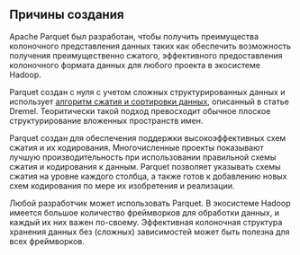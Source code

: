 ## Причины создания

Apache Parquet был разработан, чтобы получить преимущества колоночного представления данных таких 
как обеспечить возможность получения преимущественно сжатого, эффективного предоставления колоночного 
формата данных для любого проекта в экосистеме Hadoop.

Parquet создан с нуля с учетом сложных структурированных данных 
и использует [алгоритм сжатия и сортировки данных](https://github.com/julienledem/redelm/wiki/The-striping-and-assembly-algorithms-from-the-Dremel-paper), описанный 
в статье Dremel. Теоритически такой подход превосходит обычное плоское структурирование вложенных
пространств имен.

Parquet создан для обеспечения поддержки высокоэффективных схем 
сжатия и их кодирования. Многочисленные проекты показывают лучшую производительность
при использовании правильной схемы сжатия и кодирования к данным. 
Parquet позволяет указывать схемы сжатия на уровне каждого столбца, а также готов 
к добавлению новых схем кодирования по мере их изобретения и реализации.

Любой разработчик может использовать Parquet. 
В экосистеме Hadoop имеется большое количество фреймворков для обработки данных, 
и каждый их них важен по-своему. Эффективная колоночная структура хранения данных 
без (сложных) зависимостей может быть полезна для всех фреймворков. 
